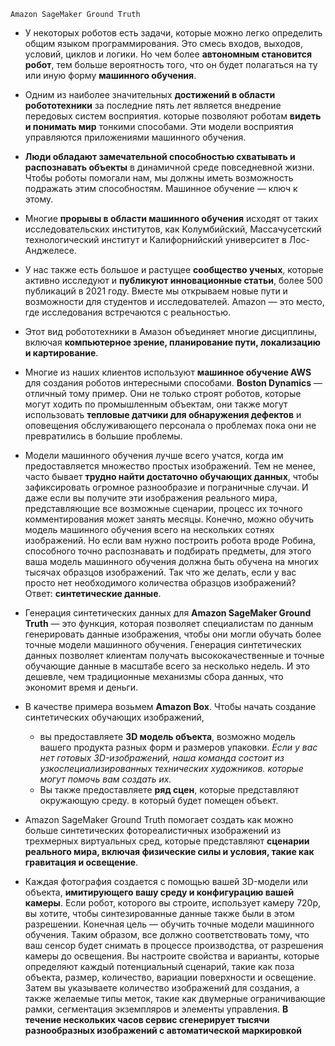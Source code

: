 ```
Amazon SageMaker Ground Truth
```



<a name="1" />

- У некоторых роботов есть задачи, которые можно легко определить
общим языком программирования. Это смесь входов, выходов, условий, циклов и логики.
Но чем более **автономным становится робот**, тем больше вероятность того, что он будет полагаться на ту или иную форму **машинного обучения**.

- Одним из наиболее значительных **достижений в области робототехники** за последние пять лет является внедрение передовых систем восприятия.
которые позволяют роботам **видеть и понимать мир** тонкими способами.
Эти модели восприятия управляются приложениями машинного обучения. 

- **Люди обладают замечательной способностью схватывать и распознавать объекты** в динамичной среде повседневной жизни.
Чтобы роботы помогали нам, мы должны иметь возможность подражать этим способностям.
Машинное обучение — ключ к этому.

- Многие **прорывы в области машинного обучения** исходят от таких исследовательских институтов, как Колумбийский, Массачусетский технологический институт и Калифорнийский университет в Лос-Анджелесе.

- У нас также есть большое и растущее **сообщество ученых**, которые активно исследуют и **публикуют инновационные статьи**,
более 500 публикаций в 2021 году. Вместе мы открываем новые пути и возможности
для студентов и исследователей. Amazon — это место, где исследования встречаются с реальностью.

- Этот вид робототехники в Амазон объединяет многие дисциплины,
включая **компьютерное зрение, планирование пути, локализацию и картирование**.

- Многие из наших клиентов используют **машинное обучение AWS** для создания роботов интересными способами.
**Boston Dynamics** — отличный тому пример. Они не только строят роботов, которые могут
ходить по промышленным объектам, они также могут использовать **тепловые датчики для обнаружения дефектов** и оповещения обслуживающего персонала о проблемах
пока они не превратились в большие проблемы. 

- Модели машинного обучения лучше всего учатся, когда им предоставляется множество простых изображений.
Тем не менее, часто бывает **трудно найти достаточно обучающих данных**, чтобы зафиксировать огромное разнообразие и пограничные случаи.
И даже если вы получите эти изображения реального мира, представляющие все возможные сценарии,
процесс их точного комментирования может занять месяцы.
Конечно, можно обучить модель машинного обучения всего на нескольких сотнях изображений.
Но если вам нужно построить робота вроде Робина, способного точно распознавать и подбирать предметы,
для этого ваша модель машинного обучения должна быть обучена на многих тысячах образцов изображений.
Так что же делать, если у вас просто нет необходимого количества образцов изображений?
Ответ: **синтетические данные**. 

- Генерация синтетических данных для **Amazon SageMaker Ground Truth**
— это функция, которая позволяет специалистам по данным генерировать данные изображения, чтобы они могли обучать более точные модели машинного обучения.
Генерация синтетических данных позволяет клиентам получать высококачественные и точные обучающие данные в масштабе всего за несколько недель.
И это дешевле, чем традиционные механизмы сбора данных, что экономит время и деньги.

- В качестве примера возьмем **Amazon Box**. Чтобы начать создание синтетических обучающих изображений,
  - вы предоставляете **3D модель объекта**, возможно модель вашего продукта разных форм и размеров упаковки.
  _Если у вас нет готовых 3D-изображений, наша команда состоит из узкоспециализированных технических художников.
  которые могут помочь вам создать их._ 
  - Вы также предоставляете **ряд сцен**, которые представляют окружающую среду.
  в который будет помещен объект. 

- Amazon SageMaker Ground Truth помогает создать как можно больше синтетических фотореалистичных изображений из трехмерных виртуальных сред,
которые представляют **сценарии реального мира, включая физические силы и условия, такие как гравитация и освещение**.

- Каждая фотография создается с помощью вашей 3D-модели или объекта, **имитирующего вашу среду и конфигурацию вашей камеры**.
Если робот, которого вы строите, использует камеру 720p,
вы хотите, чтобы синтезированные данные также были в этом разрешении. Конечная цель — обучить точные модели машинного обучения.
Таким образом, все должно соответствовать тому, что ваш сенсор будет снимать в процессе производства, от разрешения камеры до освещения.
Вы настроите свойства и варианты, которые определяют каждый потенциальный сценарий, такие как поза объекта, размер,
количество, вариации поверхности и освещение.
Затем вы указываете количество изображений для создания, а также желаемые типы меток,
такие как двумерные ограничивающие рамки, сегментация экземпляров и элементы управления.
**В течение нескольких часов сервис сгенерирует тысячи разнообразных изображений с автоматической маркировкой**